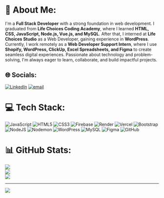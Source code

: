# 💫 About Me:
I'm a **Full Stack Developer** with a strong foundation in web development. I graduated from **Life Choices Coding Academy**, where I learned **HTML, CSS, JavaScript, Node.js, Vue.js, and MySQL**. After that, I interned at **Life Choices Studio** as a Web Developer, gaining experience in **WordPress**. Currently, I work remotely as a **Web Developer Support Intern**, where I use **Shopify, WordPress, ClickUp, Excel Spreadsheets, and Figma** to create seamless digital experiences. Passionate about technology and problem-solving, I'm always eager to learn, collaborate, and build impactful projects.  


## 🌐 Socials:
[![LinkedIn](https://img.shields.io/badge/LinkedIn-%230077B5.svg?logo=linkedin&logoColor=white)](https://linkedin.com/in/https://www.linkedin.com/in/amy-johnson-5328b924a/) [![email](https://img.shields.io/badge/Email-D14836?logo=gmail&logoColor=white)](mailto:amyj62450@gmail.com) 

# 💻 Tech Stack:
![JavaScript](https://img.shields.io/badge/javascript-%23323330.svg?style=for-the-badge&logo=javascript&logoColor=%23F7DF1E) ![HTML5](https://img.shields.io/badge/html5-%23E34F26.svg?style=for-the-badge&logo=html5&logoColor=white) ![CSS3](https://img.shields.io/badge/css3-%231572B6.svg?style=for-the-badge&logo=css3&logoColor=white) ![Firebase](https://img.shields.io/badge/firebase-%23039BE5.svg?style=for-the-badge&logo=firebase) ![Render](https://img.shields.io/badge/Render-%46E3B7.svg?style=for-the-badge&logo=render&logoColor=white) ![Vercel](https://img.shields.io/badge/vercel-%23000000.svg?style=for-the-badge&logo=vercel&logoColor=white) ![Bootstrap](https://img.shields.io/badge/bootstrap-%238511FA.svg?style=for-the-badge&logo=bootstrap&logoColor=white) ![NodeJS](https://img.shields.io/badge/node.js-6DA55F?style=for-the-badge&logo=node.js&logoColor=white) ![Nodemon](https://img.shields.io/badge/NODEMON-%23323330.svg?style=for-the-badge&logo=nodemon&logoColor=%BBDEAD) ![WordPress](https://img.shields.io/badge/WordPress-%23117AC9.svg?style=for-the-badge&logo=WordPress&logoColor=white) ![MySQL](https://img.shields.io/badge/mysql-4479A1.svg?style=for-the-badge&logo=mysql&logoColor=white) ![Figma](https://img.shields.io/badge/figma-%23F24E1E.svg?style=for-the-badge&logo=figma&logoColor=white) ![GitHub](https://img.shields.io/badge/github-%23121011.svg?style=for-the-badge&logo=github&logoColor=white)
# 📊 GitHub Stats:
![](https://github-readme-stats.vercel.app/api?username=amyj0hn&theme=vue-dark&hide_border=false&include_all_commits=true&count_private=true)<br/>
![](https://nirzak-streak-stats.vercel.app/?user=amyj0hn&theme=vue-dark&hide_border=false)<br/>
![](https://github-readme-stats.vercel.app/api/top-langs/?username=amyj0hn&theme=vue-dark&hide_border=false&include_all_commits=true&count_private=true&layout=compact)

---
[![](https://visitcount.itsvg.in/api?id=amyj0hn&icon=0&color=0)](https://visitcount.itsvg.in)

<!-- Proudly created with GPRM ( https://gprm.itsvg.in ) -->
